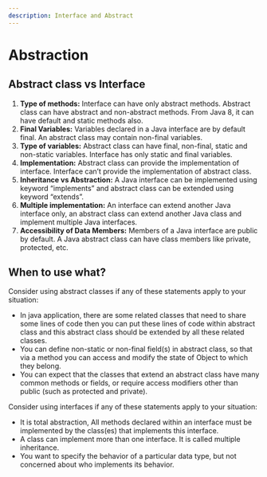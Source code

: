 ```yaml
---
description: Interface and Abstract
---
```


# Abstraction

## **Abstract class vs Interface**

1. **Type of methods:** Interface can have only abstract methods. Abstract class can have abstract and non-abstract methods. From Java 8, it can have default and static methods also.
2. **Final Variables:** Variables declared in a Java interface are by default final. An abstract class may contain non-final variables.
3. **Type of variables:** Abstract class can have final, non-final, static and non-static variables. Interface has only static and final variables.
4. **Implementation:** Abstract class can provide the implementation of interface. Interface can’t provide the implementation of abstract class.
5. **Inheritance vs Abstraction:** A Java interface can be implemented using keyword “implements” and abstract class can be extended using keyword “extends”.
6. **Multiple implementation:** An interface can extend another Java interface only, an abstract class can extend another Java class and implement multiple Java interfaces.
7. **Accessibility of Data Members:** Members of a Java interface are public by default. A Java abstract class can have class members like private, protected, etc.

## **When to use what?**

Consider using abstract classes if any of these statements apply to your situation:

* In java application, there are some related classes that need to share some lines of code then you can put these lines of code within abstract class and this abstract class should be extended by all these related classes.
* You can define non-static or non-final field\(s\) in abstract class, so that via a method you can access and modify the state of Object to which they belong.
* You can expect that the classes that extend an abstract class have many common methods or fields, or require access modifiers other than public \(such as protected and private\).

Consider using interfaces if any of these statements apply to your situation:

* It is total abstraction, All methods declared within an interface must be implemented by the class\(es\) that implements this interface.
* A class can implement more than one interface. It is called multiple inheritance.
* You want to specify the behavior of a particular data type, but not concerned about who implements its behavior.

